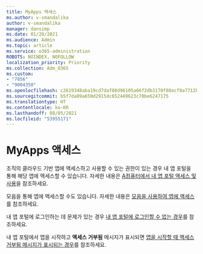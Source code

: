 ```yaml
---
title: MyApps 액세스
ms.author: v-smandalika
author: v-smandalika
manager: dansimp
ms.date: 01/20/2021
ms.audience: Admin
ms.topic: article
ms.service: o365-administration
ROBOTS: NOINDEX, NOFOLLOW
localization_priority: Priority
ms.collection: Adm_O365
ms.custom:
- "7856"
- "9004350"
ms.openlocfilehash: c2619348aba19cd7daf08d96105a66f2db3170f88ecf8a7712bdfab7d457887d
ms.sourcegitcommit: b5f7da89a650d2915dc652449623c78be6247175
ms.translationtype: HT
ms.contentlocale: ko-KR
ms.lasthandoff: 08/05/2021
ms.locfileid: "53955171"
---
```

# <a name="access-myapps"></a>MyApps 액세스

조직의 클라우드 기반 앱에 액세스하고 사용할 수 있는 권한이 있는 경우 내 앱 포털을 통해 해당 앱에 액세스할 수 있습니다. 자세한 내용은 [A컴퓨터에서 내 앱 포털 액세스 및 사용](https://docs.microsoft.com/azure/active-directory/user-help/my-apps-portal-end-user-access#access-and-use-the-my-apps-portal-on-your-computer)을 참조하세요.

모음을 통해 앱에 액세스할 수도 있습니다. 자세한 내용은 [모음을 사용하여 앱에 액세스](https://docs.microsoft.com/azure/active-directory/user-help/my-applications-portal-workspaces#access-apps-using-collections)를 참조하세요.

내 앱 포털에 로그인하는 데 문제가 있는 경우 [내 앱 포털에 로그인할 수 없는 경우](https://docs.microsoft.com/azure/active-directory/user-help/my-apps-portal-end-user-troubleshoot#i-cant-sign-in-to-the-my-apps-portal)를 참조하세요.

내 앱 포털에서 앱을 시작하고 **액세스 거부됨** 메시지가 표시되면 [앱을 시작할 때 액세스 거부됨 메시지가 표시되는 경우](https://docs.microsoft.com/azure/active-directory/user-help/my-apps-portal-end-user-troubleshoot#im-getting-an-access-denied-message-when-i-start-an-app)를 참조하세요.

